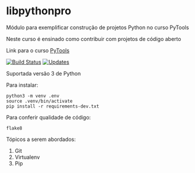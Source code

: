 # libpythonpro

Módulo para exemplificar construção de projetos Python no curso PyTools

Neste curso é ensinado como contribuir com projetos de código aberto

Link para o curso [PyTools](https://www.python.pro.br/modulos/descricao/pytools/)

[![Build Status](https://travis-ci.com/victoraugusto6/pythonprolib.svg?branch=master)](https://travis-ci.com/victoraugusto6/pythonprolib)
[![Updates](https://pyup.io/repos/github/victoraugusto6/libpythonpro/shield.svg)](https://pyup.io/repos/github/victoraugusto6/libpythonpro/)

Suportada versão 3 de Python

Para instalar:

```console
python3 -m venv .env
source .venv/bin/activate
pip install -r requirements-dev.txt
```

Para conferir qualidade de código:

```console
flake8
```

Tópicos a serem abordados:

1. Git
1. Virtualenv
1. Pip
